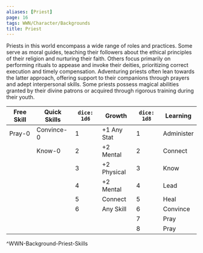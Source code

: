 ```yaml
---
aliases: [Priest]
page: 16
tags: WWN/Character/Backgrounds
title: Priest
---
```


Priests in this world encompass a wide range of roles and practices. Some serve as moral guides, teaching their followers about the ethical principles of their religion and nurturing their faith. Others focus primarily on performing rituals to appease and invoke their deities, prioritizing correct execution and timely compensation. Adventuring priests often lean towards the latter approach, offering support to their companions through prayers and adept interpersonal skills. Some priests possess magical abilities granted by their divine patrons or acquired through rigorous training during their youth.

| Free Skill | Quick Skills | `dice: 1d6` | Growth      | `dice: 1d8` | Learning   |
|------------|--------------|-------------|-------------|-------------|------------|
| Pray-0     | Convince-0   | 1           | +1 Any Stat | 1           | Administer |
|            | Know-0       | 2           | +2 Mental   | 2           | Connect    |
|            |              | 3           | +2 Physical | 3           | Know       |
|            |              | 4           | +2 Mental   | 4           | Lead       |
|            |              | 5           | Connect     | 5           | Heal       |
|            |              | 6           | Any Skill   | 6           | Convince   |
|            |              |             |             | 7           | Pray       |
|            |              |             |             | 8           | Pray       |
^WWN-Background-Priest-Skills
